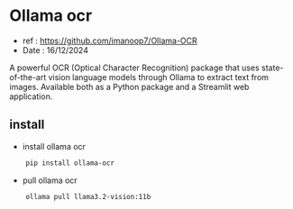 # Ollama  ocr  
- ref : https://github.com/imanoop7/Ollama-OCR
- Date : 16/12/2024  

A powerful OCR (Optical Character Recognition) package that uses state-of-the-art vision language models through Ollama to extract text from images. Available both as a Python package and a Streamlit web application.

## install  

- install ollama ocr  

```bash  
    pip install ollama-ocr
```

- pull ollama ocr 
```
    ollama pull llama3.2-vision:11b
``` 
